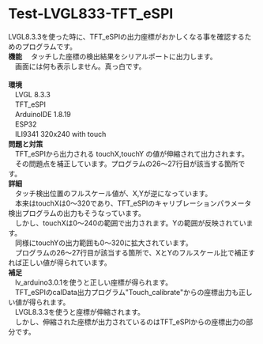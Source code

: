 # Test-LVGL833-TFT_eSPI
LVGL8.3.3を使った時に、TFT_eSPIの出力座標がおかしくなる事を確認するためのプログラムです。<BR>
**機能**
　タッチした座標の検出結果をシリアルポートに出力します。<BR>
　画面には何も表示しません。真っ白です。<BR>
<BR>
**環境**<BR>
　LVGL 8.3.3<BR>
　TFT_eSPI<BR>
　ArduinoIDE 1.8.19<BR>
　ESP32<BR>
　ILI9341 320x240 with touch<BR>
**問題と対策**<BR>
　TFT_eSPIから出力される touchX,touchY の値が伸縮されて出力されます。<BR>
　その問題点を補正しています。プログラムの26〜27行目が該当する箇所です。<BR>
**詳細**<BR>
　タッチ検出位置のフルスケール値が、X,Yが逆になっています。<BR>
　本来はtouchXは0〜320であり、TFT_eSPIのキャリブレーションパラメータ検出プログラムの出力もそうなっています。<BR>
　しかし、touchXは0〜240の範囲で出力されます。Yの範囲が反映されています。<BR>
　同様にtouchYの出力範囲も0〜320に拡大されています。<BR>
　プログラムの26〜27行目が該当する箇所で、XとYのフルスケール比で補正すれば正しい値が得られています。<BR>
**補足**<BR>
　lv_arduino3.0.1を使うと正しい座標が得られます。<BR>
　TFT_eSPIのcalData出力プログラム"Touch_calibrate"からの座標出力も正しい値が得られます。<BR>
　LVGL8.3.3を使うと座標が伸縮されます。<BR>
　しかし、伸縮された座標が出力されているのはTFT_eSPIからの座標出力の部分です。<BR>
   
   
